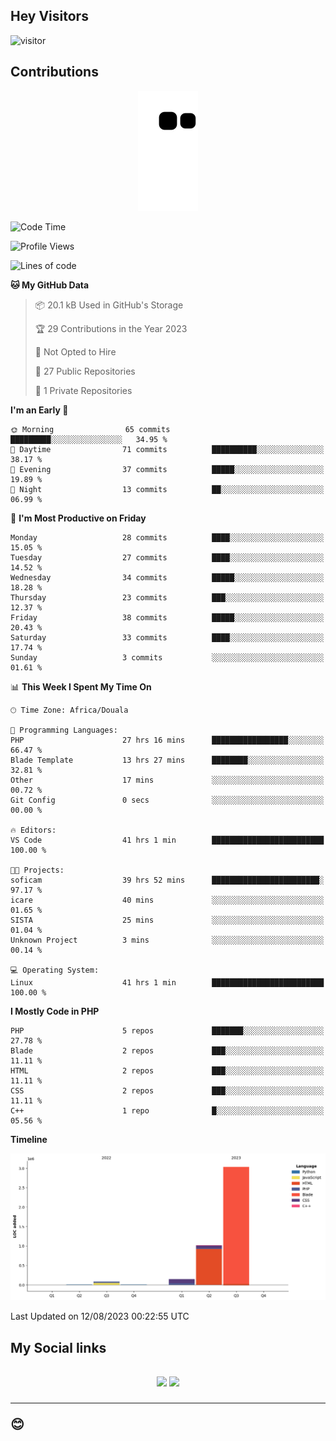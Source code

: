 ## Hey Visitors
![visitor](https://profile-counter.glitch.me/Fotsingboris/count.svg)

## Contributions
<p align="center">
  <img src="https://raw.githubusercontent.com/Fotsingboris/Fotsingboris/output/github-contribution-grid-snake.svg" />
</p>

<!--START_SECTION:waka-->
![Code Time](http://img.shields.io/badge/Code%20Time-527%20hrs%2046%20mins-blue)

![Profile Views](http://img.shields.io/badge/Profile%20Views-0-blue)

![Lines of code](https://img.shields.io/badge/From%20Hello%20World%20I%27ve%20Written-4.3%20million%20lines%20of%20code-blue)

**🐱 My GitHub Data** 

> 📦 20.1 kB Used in GitHub's Storage 
 > 
> 🏆 29 Contributions in the Year 2023
 > 
> 🚫 Not Opted to Hire
 > 
> 📜 27 Public Repositories 
 > 
> 🔑 1 Private Repositories 
 > 
**I'm an Early 🐤** 

```text
🌞 Morning                65 commits          █████████░░░░░░░░░░░░░░░░   34.95 % 
🌆 Daytime                71 commits          ██████████░░░░░░░░░░░░░░░   38.17 % 
🌃 Evening                37 commits          █████░░░░░░░░░░░░░░░░░░░░   19.89 % 
🌙 Night                  13 commits          ██░░░░░░░░░░░░░░░░░░░░░░░   06.99 % 
```
📅 **I'm Most Productive on Friday** 

```text
Monday                   28 commits          ████░░░░░░░░░░░░░░░░░░░░░   15.05 % 
Tuesday                  27 commits          ████░░░░░░░░░░░░░░░░░░░░░   14.52 % 
Wednesday                34 commits          █████░░░░░░░░░░░░░░░░░░░░   18.28 % 
Thursday                 23 commits          ███░░░░░░░░░░░░░░░░░░░░░░   12.37 % 
Friday                   38 commits          █████░░░░░░░░░░░░░░░░░░░░   20.43 % 
Saturday                 33 commits          ████░░░░░░░░░░░░░░░░░░░░░   17.74 % 
Sunday                   3 commits           ░░░░░░░░░░░░░░░░░░░░░░░░░   01.61 % 
```


📊 **This Week I Spent My Time On** 

```text
🕑︎ Time Zone: Africa/Douala

💬 Programming Languages: 
PHP                      27 hrs 16 mins      █████████████████░░░░░░░░   66.47 % 
Blade Template           13 hrs 27 mins      ████████░░░░░░░░░░░░░░░░░   32.81 % 
Other                    17 mins             ░░░░░░░░░░░░░░░░░░░░░░░░░   00.72 % 
Git Config               0 secs              ░░░░░░░░░░░░░░░░░░░░░░░░░   00.00 % 

🔥 Editors: 
VS Code                  41 hrs 1 min        █████████████████████████   100.00 % 

🐱‍💻 Projects: 
soficam                  39 hrs 52 mins      ████████████████████████░   97.17 % 
icare                    40 mins             ░░░░░░░░░░░░░░░░░░░░░░░░░   01.65 % 
SISTA                    25 mins             ░░░░░░░░░░░░░░░░░░░░░░░░░   01.04 % 
Unknown Project          3 mins              ░░░░░░░░░░░░░░░░░░░░░░░░░   00.14 % 

💻 Operating System: 
Linux                    41 hrs 1 min        █████████████████████████   100.00 % 
```

**I Mostly Code in PHP** 

```text
PHP                      5 repos             ███████░░░░░░░░░░░░░░░░░░   27.78 % 
Blade                    2 repos             ███░░░░░░░░░░░░░░░░░░░░░░   11.11 % 
HTML                     2 repos             ███░░░░░░░░░░░░░░░░░░░░░░   11.11 % 
CSS                      2 repos             ███░░░░░░░░░░░░░░░░░░░░░░   11.11 % 
C++                      1 repo              █░░░░░░░░░░░░░░░░░░░░░░░░   05.56 % 
```



**Timeline**

![Lines of Code chart](https://raw.githubusercontent.com/Fotsingboris/Fotsingboris/main/assets/bar_graph.png)


 Last Updated on 12/08/2023 00:22:55 UTC
<!--END_SECTION:waka-->

<h2>My Social links <h2>
<p align="center">
   <a href="https://linkedin.com/in/Fotsingboris-Mathieu"><img src="https://img.shields.io/badge/linkedin-%230077B5.svg?style=for-the-badge&logo=linkedin&logoColor=white"></a>
   <a href="https://instagram.com/Fotsingboris"><img src="https://img.shields.io/badge/instagram-%23E4405F.svg?style=for-the-badge&logo=Instagram&logoColor=white"></a>
  </p>
<hr>
😊
